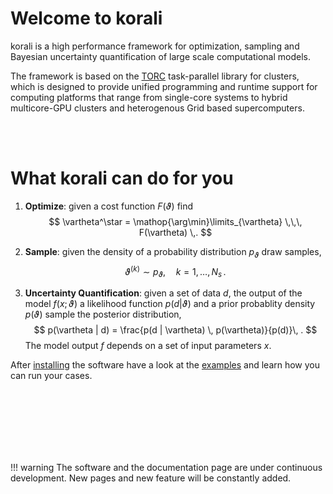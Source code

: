 # Welcome to korali

korali is a high performance framework for optimization, sampling and Bayesian uncertainty quantification of large scale computational models.

The framework is based on the [TORC](references.md#anchor_torc) task-parallel library for clusters, which is designed to provide unified programming and runtime support for computing platforms that range from single-core systems to hybrid multicore-GPU clusters and heterogenous Grid based supercomputers.




<br><br>


# What korali can do for you

1. **Optimize**: given a cost function $F(\vartheta)$ find
	$$
	\vartheta^\star = \mathop{\arg\min}\limits_{\vartheta}  \,\,\, F(\vartheta) \,.
	$$

2. **Sample**: given the density of a probability distribution $p_{\vartheta}$ draw samples,
	$$
		\vartheta^{(k)} \sim p_\vartheta, \quad k=1,\ldots,N_s \, .
	$$

3. **Uncertainty Quantification**: given a set of data $d$, the output of the model $f(x;\vartheta)$ a likelihood function $p(d|\vartheta)$ and a prior probablity density $p(\vartheta)$ sample the posterior distribution,
	$$
	p(\vartheta | d) = \frac{p(d | \vartheta) \, p(\vartheta)}{p(d)}\, .
	$$
The model output $f$ depends on a set of input parameters $x$.

After [installing](installation.md) the software have a look at the [examples](./examples/sampling.md) and learn how you can run your cases.







<br><br><br><br><br><br>

!!! warning
    The software and the documentation page are under continuous development. New pages and new feature will be constantly added.

<!--
# Additional documentation
* Tutorial: [pdf](http://www.cse-lab.ethz.ch/images/software/Pi4Ututorial.pdf)
* Poster about Pi4U: [pdf](http://www.cse-lab.ethz.ch/images/stories/articles/Pi4U-Poster.pdf)
* Presentation at the Europar 2015 conference: [pdf](http://www.cse-lab.ethz.ch/images/stories/Publications/2015/Pi4U.Europar2015.key.pdf)
-->
